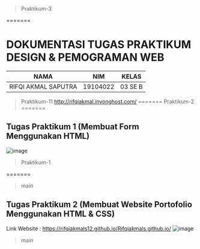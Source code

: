 > Praktikum-3

=======
# DOKUMENTASI TUGAS PRAKTIKUM DESIGN & PEMOGRAMAN WEB

| NAMA | NIM | KELAS
|--|--|--|
| RIFQI AKMAL SAPUTRA  | 19104022 | 03 SE B

> Praktikum-11
http://rifqiakmal.inyonghost.com/
=======
> Praktikum-2
=======
## Tugas Praktikum 1 (Membuat Form Menggunakan HTML)
![image](https://user-images.githubusercontent.com/72428679/139146295-4fc9da6a-c9f7-4b0d-a849-a3f896530c14.png)


> Praktikum-1


=======
> main
## Tugas Praktikum 2 (Membuat Website Portofolio Menggunakan HTML & CSS) 
Link Website : https://rifqiakmals12.github.io/Rifqiakmals.github.io/
![image](https://user-images.githubusercontent.com/72428679/139165529-e860cbbf-e747-4174-a176-f780c43ac25f.png)
> main


